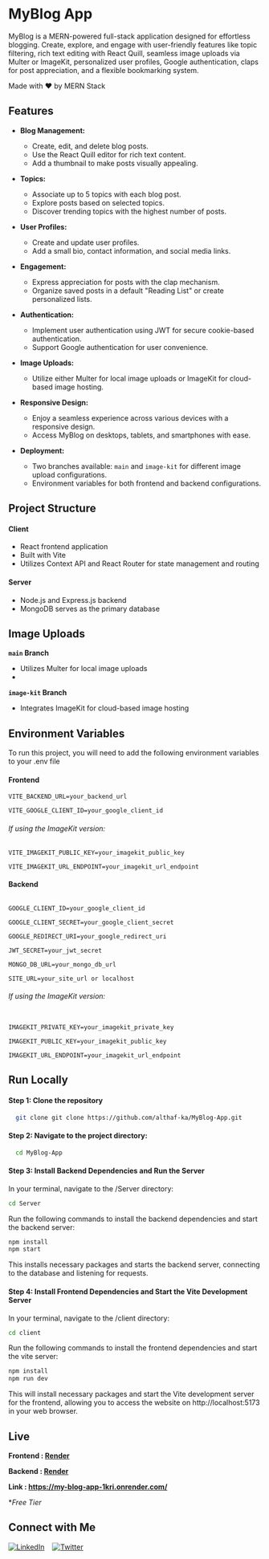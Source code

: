 # MyBlog App

MyBlog is a MERN-powered full-stack application designed for effortless blogging. Create, explore, and engage with user-friendly features like topic filtering, rich text editing with React Quill, seamless image uploads via Multer or ImageKit, personalized user profiles, Google authentication, claps for post appreciation, and a flexible bookmarking system.

Made with ❤️ by MERN Stack

## Features

- **Blog Management:**
  - Create, edit, and delete blog posts.
  - Use the React Quill editor for rich text content.
  - Add a thumbnail to make posts visually appealing.

- **Topics:**
  - Associate up to 5 topics with each blog post.
  - Explore posts based on selected topics.
  - Discover trending topics with the highest number of posts.

- **User Profiles:**
  - Create and update user profiles.
  - Add a small bio, contact information, and social media links.

- **Engagement:**
  - Express appreciation for posts with the clap mechanism.
  - Organize saved posts in a default "Reading List" or create personalized lists.


- **Authentication:**
  - Implement user authentication using JWT for secure cookie-based authentication.
  - Support Google authentication for user convenience.

- **Image Uploads:**
  - Utilize either Multer for local image uploads or ImageKit for cloud-based image hosting.

- **Responsive Design:**
  - Enjoy a seamless experience across various devices with a responsive design.
  - Access MyBlog on desktops, tablets, and smartphones with ease.

- **Deployment:**
  - Two branches available: `main` and `image-kit` for different image upload configurations.
  - Environment variables for both frontend and backend configurations.



## Project Structure

#### Client
- React frontend application
- Built with Vite
- Utilizes Context API and React Router for state management and routing

#### Server
- Node.js and Express.js backend
- MongoDB serves as the primary database

## Image Uploads
**`main` Branch**
- Utilizes Multer for local image uploads
- 

**`image-kit` Branch**
- Integrates ImageKit for cloud-based image hosting


  

## Environment Variables

 

To run this project, you will need to add the following environment variables to your .env file


#### **Frontend**

 

```
VITE_BACKEND_URL=your_backend_url

VITE_GOOGLE_CLIENT_ID=your_google_client_id
```



######  If using the ImageKit version:


```
VITE_IMAGEKIT_PUBLIC_KEY=your_imagekit_public_key

VITE_IMAGEKIT_URL_ENDPOINT=your_imagekit_url_endpoint
```

  
  

#### **Backend**

  
  

```

GOOGLE_CLIENT_ID=your_google_client_id

GOOGLE_CLIENT_SECRET=your_google_client_secret

GOOGLE_REDIRECT_URI=your_google_redirect_uri

JWT_SECRET=your_jwt_secret

MONGO_DB_URL=your_mongo_db_url

SITE_URL=your_site_url or localhost
```

  

######  If using the ImageKit version:

  

```

IMAGEKIT_PRIVATE_KEY=your_imagekit_private_key

IMAGEKIT_PUBLIC_KEY=your_imagekit_public_key

IMAGEKIT_URL_ENDPOINT=your_imagekit_url_endpoint
```





## Run Locally

#### Step 1: Clone the repository

```bash
  git clone git clone https://github.com/althaf-ka/MyBlog-App.git
```

#### Step 2: Navigate to the project directory:


```bash
  cd MyBlog-App
```

#### Step 3: Install Backend Dependencies and Run the Server

In your terminal, navigate to the /Server directory:

```bash
cd Server
```

Run the following commands to install the backend dependencies and start the backend server:

```bash
npm install
npm start
```

This installs necessary packages and starts the backend server, connecting to the database and listening for requests.

#### Step 4: Install Frontend Dependencies and Start the Vite Development Server

In your terminal, navigate to the /client directory:

```bash
cd client
```

Run the following commands to install the frontend dependencies and start the vite server:

```bash
npm install
npm run dev
```

This will install necessary packages and start the Vite development server for the frontend, allowing you to access the website on http://localhost:5173 in your web browser.



## Live

**Frontend :  [Render](https://render.com/ "Render")**

**Backend  :  [Render](https://render.com/ "Render")**


**Link :  https://my-blog-app-1kri.onrender.com/**

**Free Tier*

## Connect with Me

[![LinkedIn](https://img.shields.io/badge/LinkedIn-0077B5?style=for-the-badge&logo=linkedin&logoColor=white)](https://www.linkedin.com/in/althaf-k-a-073222270)
&nbsp;&nbsp;
[![Twitter](https://img.shields.io/badge/Twitter-1DA1F2?style=for-the-badge&logo=twitter&logoColor=white)](https://twitter.com/the_althaf)














